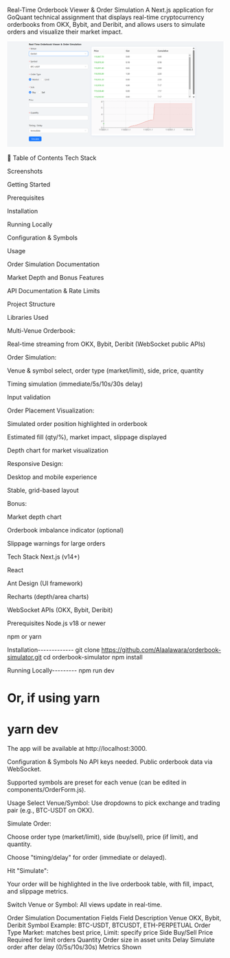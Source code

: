 Real-Time Orderbook Viewer & Order Simulation
A Next.js application for GoQuant technical assignment that displays real-time cryptocurrency orderbooks from OKX, Bybit, and Deribit, and allows users to simulate orders and visualize their market impact.

![image_alt](https://github.com/Alaalawara/orderbook-simulator/blob/302364e0a3ce528ae7d5e971b0f891a22025cbf1/public/image.png)

🚀 Table of Contents
Tech Stack

Screenshots

Getting Started

Prerequisites

Installation

Running Locally

Configuration & Symbols

Usage

Order Simulation Documentation

Market Depth and Bonus Features

API Documentation & Rate Limits

Project Structure

Libraries Used


Multi-Venue Orderbook:

Real-time streaming from OKX, Bybit, Deribit (WebSocket public APIs)

Order Simulation:

Venue & symbol select, order type (market/limit), side, price, quantity

Timing simulation (immediate/5s/10s/30s delay)

Input validation

Order Placement Visualization:

Simulated order position highlighted in orderbook

Estimated fill (qty/%), market impact, slippage displayed

Depth chart for market visualization

Responsive Design:

Desktop and mobile experience

Stable, grid-based layout

Bonus:

Market depth chart

Orderbook imbalance indicator (optional)

Slippage warnings for large orders

Tech Stack
Next.js (v14+)

React

Ant Design (UI framework)

Recharts (depth/area charts)

WebSocket APIs (OKX, Bybit, Deribit)

Prerequisites
Node.js v18 or newer

npm or yarn

Installation-------------
git clone https://github.com/Alaalawara/orderbook-simulator.git
cd orderbook-simulator
npm install


Running Locally---------
npm run dev
# Or, if using yarn
# yarn dev
The app will be available at http://localhost:3000.

Configuration & Symbols
No API keys needed. Public orderbook data via WebSocket.

Supported symbols are preset for each venue (can be edited in components/OrderForm.js).

Usage
Select Venue/Symbol:
Use dropdowns to pick exchange and trading pair (e.g., BTC-USDT on OKX).

Simulate Order:

Choose order type (market/limit), side (buy/sell), price (if limit), and quantity.

Choose "timing/delay" for order (immediate or delayed).

Hit "Simulate":

Your order will be highlighted in the live orderbook table, with fill, impact, and slippage metrics.

Switch Venue or Symbol:
All views update in real-time.

Order Simulation Documentation
Fields
Field	Description
Venue	OKX, Bybit, Deribit
Symbol	Example: BTC-USDT, BTCUSDT, ETH-PERPETUAL
Order Type	Market: matches best price, Limit: specify price
Side	Buy/Sell
Price	Required for limit orders
Quantity	Order size in asset units
Delay	Simulate order after delay (0/5s/10s/30s)
Metrics Shown
